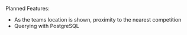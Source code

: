 Planned Features:
- As the teams location is shown, proximity to the nearest competition
- Querying with PostgreSQL
